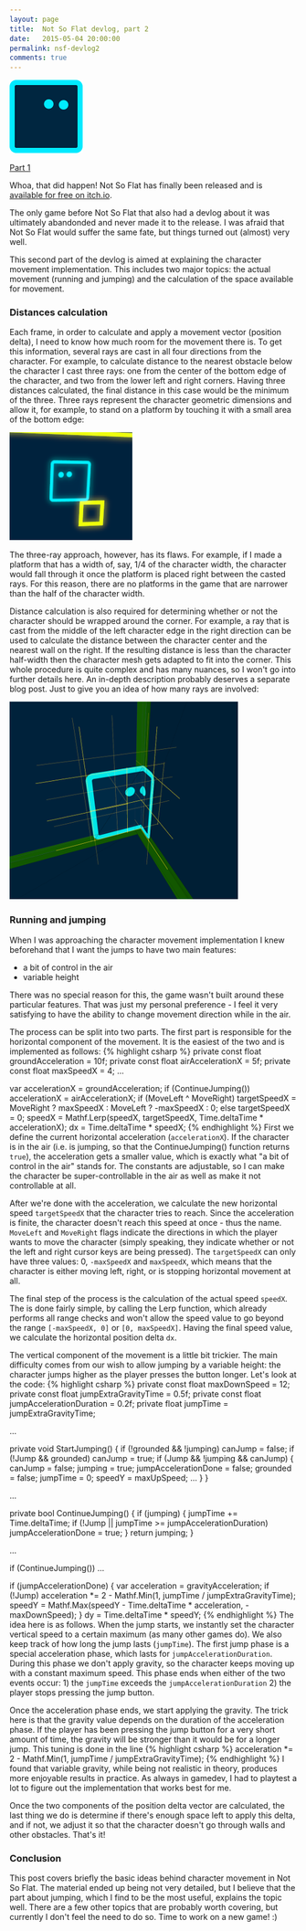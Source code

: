 ```yaml
---
layout: page
title:  Not So Flat devlog, part 2
date:   2015-05-04 20:00:00
permalink: nsf-devlog2
comments: true
---
```


<div class="row text-center"><img src="/images/nsf/player2.png" class="margined20"/></div>

<a href="/nsf-devlog">Part 1</a>

Whoa, that did happen! Not So Flat has finally been released and is <a href="http://0xc0dec.itch.io/notsoflat">available for free on itch.io</a>.

The only game before Not So Flat that also had a devlog about it was ultimately abandonded and never made it to the release.
I was afraid that Not So Flat would suffer the same fate, but things turned out (almost) very well.

This second part of the devlog is aimed at explaining the character movement implementation.
This includes two major topics: the actual movement (running and jumping) and the calculation of the space available for movement.

<!--break-->

### Distances calculation

Each frame, in order to calculate and apply a movement vector (position delta), I need to know how much room for the movement there is.
To get this information, several rays are cast in all four directions from the character.
For example, to calculate distance to the nearest obstacle below the character I cast three rays: one from the center of the bottom edge of the character, and two from the lower left and right corners.
Having three distances calculated, the final distance in this case would be the minimum of the three.
Three rays represent the character geometric dimensions and allow it, for example, to stand on a platform by touching it with a small area of the bottom edge:

<div class="row text-center"><img src="/images/nsf/screenshot1.png" class="margined20"/></div>

The three-ray approach, however, has its flaws.
For example, if I made a platform that has a width of, say, 1/4 of the character width, the character would fall through it once the platform is placed right between the casted rays.
For this reason, there are no platforms in the game that are narrower than the half of the character width.

Distance calculation is also required for determining whether or not the character should be wrapped around the corner.
For example, a ray that is cast from the middle of the left character edge in the right direction can be used to calculate the distance between the character center and the nearest wall on the right.
If the resulting distance is less than the character half-width then the character mesh gets adapted to fit into the corner.
This whole procedure is quite complex and has many nuances, so I won't go into further details here. An in-depth description probably deserves a separate blog post. Just to give you an idea of how many
rays are involved:

<div class="row text-center"><img src="/images/nsf/screenshot2.png" class="margined20"/></div>

### Running and jumping

When I was approaching the character movement implementation I knew beforehand that I want the jumps to have two main features:

* a bit of control in the air
* variable height

There was no special reason for this, the game wasn't built around these particular features. That was just my personal preference - I feel it very satisfying to have the ability to change movement direction while in the air.

The process can be split into two parts. The first part is responsible for the horizontal component of the movement. It is the easiest of the two and is implemented as follows:
{% highlight csharp %}
private const float groundAcceleration = 10f;
private const float airAccelerationX = 5f;
private const float maxSpeedX = 4;
...

var accelerationX = groundAcceleration;
if (ContinueJumping())
	accelerationX = airAccelerationX;
if (MoveLeft ^ MoveRight)
	targetSpeedX = MoveRight ? maxSpeedX : MoveLeft ? -maxSpeedX : 0;
else
	targetSpeedX = 0;
speedX = Mathf.Lerp(speedX, targetSpeedX, Time.deltaTime * accelerationX);
dx = Time.deltaTime * speedX;
{% endhighlight %}
First we define the current horizontal acceleration (`accelerationX`). If the character is in the air (i.e. is jumping, so that the ContinueJumping() function returns `true`), the acceleration gets a smaller value, which is exactly what "a bit of control in the air" stands for. The constants are adjustable, so I can make the character be super-controllable in the air as well as make it not controllable at all.

After we're done with the acceleration, we calculate the new horizontal speed `targetSpeedX` that the character tries to reach. Since the acceleration is finite, the character doesn't reach this speed at once - thus the name. `MoveLeft` and `MoveRight` flags indicate the directions in which the player wants to move the character (simply speaking, they indicate whether or not the left and right cursor keys are being pressed). The `targetSpeedX` can only have three values: 0, `-maxSpeedX` and `maxSpeedX`, which means that the character is either moving left, right, or is stopping horizontal movement at all.

The final step of the process is the calculation of the actual speed `speedX`. The is done fairly simple, by calling the Lerp function, which already performs all range checks and won't allow the speed value to go beyond the range `[-maxSpeedX, 0]` or `[0, maxSpeedX]`. Having the final speed value, we calculate the horizontal position delta `dx`.

The vertical component of the movement is a little bit trickier. The main difficulty comes from our wish to allow jumping by a variable height: the character jumps higher as the player presses the button longer.
Let's look at the code:
{% highlight csharp %}
private const float maxDownSpeed = 12;
private const float jumpExtraGravityTime = 0.5f;
private const float jumpAccelerationDuration = 0.2f;
private float jumpTime = jumpExtraGravityTime;

...

private void StartJumping()
{
	if (!grounded && !jumping)
		canJump = false;
	if (!Jump && grounded)
		canJump = true;
	if (Jump && !jumping && canJump)
	{
		canJump = false;
		jumping = true;
		jumpAccelerationDone = false;
		grounded = false;
		jumpTime = 0;
		speedY = maxUpSpeed;
		...
	}
}

...

private bool ContinueJumping()
{
	if (jumping)
	{
		jumpTime += Time.deltaTime;
		if (!Jump || jumpTime >= jumpAccelerationDuration)
			jumpAccelerationDone = true;
	}
	return jumping;
}

...


if (ContinueJumping())
...

if (jumpAccelerationDone)
{
	var acceleration = gravityAcceleration;
	if (!Jump)
		acceleration *= 2 - Mathf.Min(1, jumpTime / jumpExtraGravityTime);
	speedY = Mathf.Max(speedY - Time.deltaTime * acceleration, -maxDownSpeed);
}
dy = Time.deltaTime * speedY;
{% endhighlight %}
The idea here is as follows. When the jump starts, we instantly set the character vertical speed to a certain maximum (as many other games do). We also keep track of how long the jump lasts (`jumpTime`). The first jump phase is a special acceleration phase, which lasts for `jumpAccelerationDuration`. During this phase we don't apply gravity, so the character keeps moving up with a constant maximum speed. This phase ends when either of the two events occur: 1) the `jumpTime` exceeds the `jumpAccelerationDuration` 2) the player stops pressing the jump button.

Once the acceleration phase ends, we start applying the gravity. The trick here is that the gravity value depends on the duration of the acceleration phase. If the player has been pressing the jump button for a very short amount of time, the gravity will be stronger than it would be for a longer jump. This tuning is done in the line
{% highlight csharp %}
acceleration *= 2 - Mathf.Min(1, jumpTime / jumpExtraGravityTime);
{% endhighlight %}
I found that variable gravity, while being not realistic in theory, produces more enjoyable results in practice. As always in gamedev, I had to playtest a lot to figure out the implementation that works best for me.

Once the two components of the position delta vector are calculated, the last thing we do is determine if there's enough space left to apply this delta, and if not, we adjust it so that the character doesn't go through walls and other obstacles. That's it!

### Conclusion
This post covers briefly the basic ideas behind character movement in Not So Flat. The material ended up being not very detailed, but I believe that the part about jumping, which I find to be the most useful, explains the topic well. There are a few other topics that are probably worth covering, but currently I don't feel the need to do so. Time to work on a new game! :)
